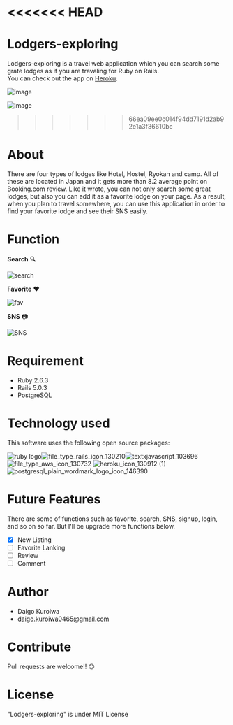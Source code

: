 <<<<<<< HEAD
=======
# Lodgers-exploring
Lodgers-exploring is a travel web application which you can search some grate lodges as if you are travaling for Ruby on Rails.  
You can check out the app on [Heroku](https://lodgers-exploring.herokuapp.com/).

![image](https://user-images.githubusercontent.com/69783643/92995134-92068d80-f53b-11ea-8336-af0397fb7797.png)  
 



![image](https://user-images.githubusercontent.com/69783643/92995211-5c15d900-f53c-11ea-8155-1c6eec22c689.png)  



>>>>>>> 66ea09ee0c014f94dd7191d2ab92e1a3f36610bc

# About
There are four types of lodges like Hotel, Hostel, Ryokan and camp. All of these are located in Japan and it gets more than 8.2 average point on Booking.com review.
Like it wrote, you can not only search some great lodges, but also you can add it as a favorite lodge on your page. As a result, when you plan to travel somewhere, you can use this application in order to find your favorite lodge and see their SNS easily.

# Function
**Search**
🔍


![search](https://user-images.githubusercontent.com/69783643/92995614-ef9cd900-f53f-11ea-86db-a6668ffad44c.gif)


**Favorite**
:heart:


![fav](https://user-images.githubusercontent.com/69783643/92995371-f6c2e780-f53d-11ea-95a8-83bf13c7d79b.gif)


**SNS**
📷


![SNS](https://user-images.githubusercontent.com/69783643/92995638-2b37a300-f540-11ea-9480-1765f37da8f7.gif)

# Requirement
- Ruby  2.6.3
- Rails 5.0.3
- PostgreSQL

# Technology used
This software uses the following open source packages:

![ruby logo](https://user-images.githubusercontent.com/69783643/92996195-c2065e80-f544-11ea-8ef1-8e30a0c888fc.png)![file_type_rails_icon_130210](https://user-images.githubusercontent.com/69783643/92996240-2f19f400-f545-11ea-9809-16e62da0e96f.png)![textxjavascript_103696](https://user-images.githubusercontent.com/69783643/92996277-65577380-f545-11ea-8ef8-9a19b3717e4b.png)  ![file_type_aws_icon_130732](https://user-images.githubusercontent.com/69783643/92996333-cb43fb00-f545-11ea-95ce-63731a65849c.png)  ![heroku_icon_130912 (1)](https://user-images.githubusercontent.com/69783643/92996348-e57dd900-f545-11ea-9758-4d5092a9d418.png)  ![postgresql_plain_wordmark_logo_icon_146390](https://user-images.githubusercontent.com/69783643/92996472-ca5f9900-f546-11ea-9a42-975dfe5244e9.png)


# Future Features
There are some of functions such as favorite, search, SNS, signup, login, and so on so far.
But I'll be upgrade more functions below.

- [x] New Listing
- [ ] Favorite Lanking
- [ ] Review
- [ ] Comment

# Author
* Daigo Kuroiwa
* daigo.kuroiwa0465@gmail.com

# Contribute
Pull requests are welcome!! 😊

# License
"Lodgers-exploring" is under MIT License
